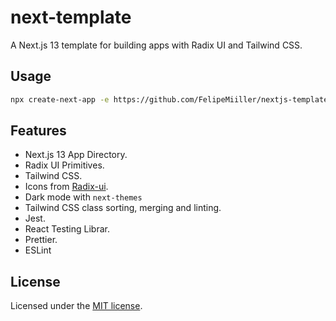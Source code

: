 # next-template

A Next.js 13 template for building apps with Radix UI and Tailwind CSS.

## Usage

```bash
npx create-next-app -e https://github.com/FelipeMiiller/nextjs-template
```

## Features

- Next.js 13 App Directory.
- Radix UI Primitives.
- Tailwind CSS.
- Icons from [Radix-ui](https://www.radix-ui.com/icons).
- Dark mode with `next-themes`
- Tailwind CSS class sorting, merging and linting.
- Jest.
- React Testing Librar.
- Prettier.
- ESLint

## License

Licensed under the [MIT license]().
